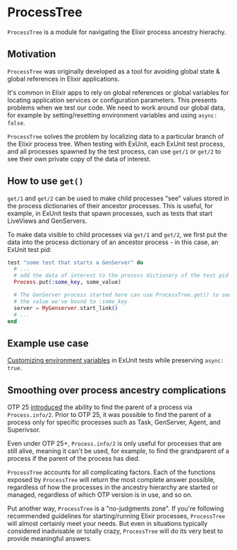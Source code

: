 # ProcessTree

<!-- MDOC -->
<!-- INCLUDE -->

`ProcessTree` is a module for navigating the Elixir process ancestry hierachy.

## Motivation

`ProcessTree` was originally developed as a tool for avoiding global state & global references in Elixir applications. 

It's common in Elixir apps to rely on global references or global variables for locating application services or configuration parameters. This presents problems when we test our code. We need to work around our global data, for example by setting/resetting environment variables and using `async: false`.

`ProcessTree` solves the problem by localizing data to a particular branch of the Elixir process tree. When testing with ExUnit, each ExUnit test process, and all processes spawned by the test process, can use `get/1` or `get/2` to see their own private copy of the data of interest.

## How to use `get()`

`get/1` and `get/2` can be used to make child processes "see" values stored in the process dictionaries of their ancestor processes. This is useful, for example, in ExUnit tests that spawn processes, such as tests that start LiveViews and GenServers.

To make data visible to child processes via `get/1` and `get/2`, we first put the data into the process dictionary of an ancestor process - in this case, an ExUnit test pid:

``` elixir
test "some test that starts a GenServer" do
  # ...
  # add the data of interest to the process dictionary of the test pid
  Process.put(:some_key, some_value)

  # The GenServer process started here can use ProcessTree.get() to see
  # the value we've bound to :some_key
  server = MyGenserver.start_link()
  # ...
end
```

## Example use case

[Customizing environment variables](./examples/environment-variable-example.md) in ExUnit tests while preserving `async: true`.


## Smoothing over process ancestry complications

OTP 25 [introduced](https://github.com/erlang/otp/pull/5768) the ability to find the parent of a process via `Process.info/2`. Prior to OTP 25, it was possible to find the parent of a process only for specific processes such as Task, GenServer, Agent, and Superivsor.

Even under OTP 25+, `Process.info/2` is only useful for processes that are still alive, meaning it can't be used, for example, to find the grandparent of a process if the parent of the process has died. 

`ProcessTree` accounts for all complicating factors. Each of the functions exposed by `ProcessTree` will return the most complete answer possible, regardless of how the processes in the ancestry hierarchy are started or managed, regardless of which OTP version is in use, and so on.

Put another way, `ProcessTree` is a "no-judgments zone". If you're following recommended guidelines for starting/running Elixir processes, `ProcessTree` will almost certainly meet your needs. But even in situations typically considered inadvisable or totally crazy, `ProcessTree` will do its very best to provide meaningful answers.















